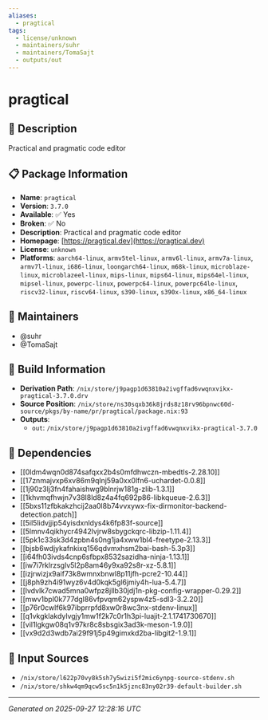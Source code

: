 ```yaml
---
aliases:
  - pragtical
tags:
  - license/unknown
  - maintainers/suhr
  - maintainers/TomaSajt
  - outputs/out
---
```


# pragtical

## 📝 Description

Practical and pragmatic code editor

## 📋 Package Information

- **Name**: `pragtical`
- **Version**: `3.7.0`
- **Available**: ✅ Yes
- **Broken**: ✅ No
- **Description**: Practical and pragmatic code editor
- **Homepage**: [https://pragtical.dev](https://pragtical.dev)
- **License**: `unknown`
- **Platforms**: `aarch64-linux`, `armv5tel-linux`, `armv6l-linux`, `armv7a-linux`, `armv7l-linux`, `i686-linux`, `loongarch64-linux`, `m68k-linux`, `microblaze-linux`, `microblazeel-linux`, `mips-linux`, `mips64-linux`, `mips64el-linux`, `mipsel-linux`, `powerpc-linux`, `powerpc64-linux`, `powerpc64le-linux`, `riscv32-linux`, `riscv64-linux`, `s390-linux`, `s390x-linux`, `x86_64-linux`
## 👥 Maintainers

- @suhr
- @TomaSajt


## 🔧 Build Information

- **Derivation Path**: `/nix/store/j9pagp1d63810a2ivgffad6vwqnxvikx-pragtical-3.7.0.drv`
- **Source Position**: `/nix/store/ns30sqxb36k8jrds8z18rv96bpnwc60d-source/pkgs/by-name/pr/pragtical/package.nix:93`
- **Outputs**:
  - `out`:  `/nix/store/j9pagp1d63810a2ivgffad6vwqnxvikx-pragtical-3.7.0`

## 🔗 Dependencies

- [[0ldm4wqn0d874safqxx2b4s0mfdhwczn-mbedtls-2.28.10]]
- [[17znmajvxp6xv86m9qlnj59a0xx0lfn6-uchardet-0.0.8]]
- [[1j90z3lj3fn4fahaishwg9blnrjw181g-zlib-1.3.1]]
- [[1khvmqfhwjn7v38l8ld8z4a4fq692p86-libkqueue-2.6.3]]
- [[5bxs11zfbkakzhcij2aa0l8b74vvxywx-fix-dirmonitor-backend-detection.patch]]
- [[5il5lidvjjip54yisdxnldys4k6fp83f-source]]
- [[5lmnv4qikhycr4942lvjrw8sbygckqrc-libzip-1.11.4]]
- [[5pk1c33sk3d4zpbn4s0ng1ja4xww1bl4-freetype-2.13.3]]
- [[bjsb6wdjykafnkixq156qdvmxhsm2bai-bash-5.3p3]]
- [[i64fh03ivds4cnp6sfbpx8532sazidha-ninja-1.13.1]]
- [[iw7i7rklrzsglv5l2p8am46y9xa92s8r-xz-5.8.1]]
- [[izjrwizjx9aif73k8wmnxbnwl8p11jfh-pcre2-10.44]]
- [[j8ph9zh4i91wyz6v4d0kqk5gl6jmiy4h-lua-5.4.7]]
- [[lvdvlk7cwad5mna0wfpz8jllb30jdj1n-pkg-config-wrapper-0.29.2]]
- [[mwv1bpl0k777dgl86vfpvqm62yspw4z5-sdl3-3.2.20]]
- [[p76r0cwlf6k97ibprrpfd8xw0r8wc3nx-stdenv-linux]]
- [[q1vkgklakdylvgjy1mw1f2k7c0r1h3pi-luajit-2.1.1741730670]]
- [[vil1lgkgw08q1v97kr8c8sbsgix3ad3k-meson-1.9.0]]
- [[vx9d2d3wdb7ai29f91j5p49gimxkd2ba-libgit2-1.9.1]]

## 📁 Input Sources

- `/nix/store/l622p70vy8k5sh7y5wizi5f2mic6ynpg-source-stdenv.sh`
- `/nix/store/shkw4qm9qcw5sc5n1k5jznc83ny02r39-default-builder.sh`

---
*Generated on 2025-09-27 12:28:16 UTC*
